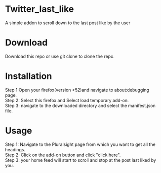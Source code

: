 # Twitter_last_like
A simple addon to scroll down to the last post like by the user

# Download
Download this repo or use git clone to clone the repo.
# Installation
Step 1:Open your firefox(version >52)and navigate to about:debugging page.<br>
Step 2: Select this firefox and Select load temporary add-on.<br>
Step 3: navigate to the downloaded directory and select the manifest.json file.<br>

# Usage

Step 1: Navigate to the Pluralsight page from which you want to get all the headings.<br>
Step 2: Click on the add-on button and click "click here".<br>
Step 3: your home feed will start to scroll and stop at the post last liked by you.<br>
